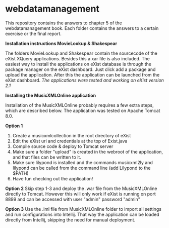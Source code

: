 webdatamanagement
=================

This repository contains the answers to chapter 5 of the webdatamanagement book. Each folder contains the answers to a certain exercise or the final report.

**Installation instructions MovieLookup & Shakespear**

The folders MovieLookup and Shakespear contain the sourcecode of the eXist XQuery applications. Besides this a xar file is also included. The easiest way to install the applications on eXist database is through the package manager on the eXist dashboard. Just click add a package and upload the application. After this the application can be launched from the eXist dashboard. *The applications were tested and working on eXist version 2.1*

**Installing the MusicXMLOnline application**

Installation of the MusicXMLOnline probably requires a few extra steps, which are described below. The application was tested on Apache Tomcat 8.0. 

**Option 1**
1.  Create a musicxmlcollection in the root directory of eXist
2. Edit the eXist uri and credentials at the top of Exist.java
3. Compile source code & deploy to Tomcat server
4. Make sure a folder "upload" is created in the webroot of the application, and that files can be written to it.
5. Make sure lilypond is installed and the commands musicxml2ly and lilypond can be called from the command line (add Lilypond to the $PATH)
6. Have fun checking out the application!

**Option 2**
Skip step 1-3 and deploy the .war file from the MusicXMLOnline directly to Tomcat. However this will only work if eXist is running on port 8899 and can be accessed with user "admin" password "admin"

**Option 3**
Use the .iml file from MusicXMLOnline folder to import all settings and run configurations into Intellij. That way the application can be loaded directly from Intellij, skipping the need for manual deployment. 
